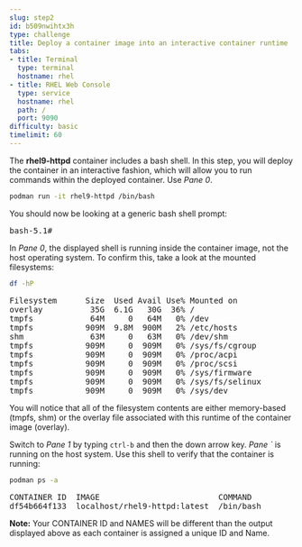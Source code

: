 ```yaml
---
slug: step2
id: b509nwihtx3h
type: challenge
title: Deploy a container image into an interactive container runtime
tabs:
- title: Terminal
  type: terminal
  hostname: rhel
- title: RHEL Web Console
  type: service
  hostname: rhel
  path: /
  port: 9090
difficulty: basic
timelimit: 60
---
```

The __rhel9-httpd__ container includes a bash shell.  In this step, you will
deploy the container in an interactive fashion, which will allow you to run commands within the deployed container. Use *Pane 0*.

```bash
podman run -it rhel9-httpd /bin/bash
```

You should now be looking at a generic bash shell prompt:
<pre class="file">
bash-5.1#
</pre>

In *Pane 0*, the displayed shell is running inside the container image, not the host operating system.  To confirm this, take a look at the mounted filesystems:

```bash
df -hP
```

<pre class="file">
Filesystem      Size  Used Avail Use% Mounted on
overlay          35G  6.1G   30G  36% /
tmpfs            64M     0   64M   0% /dev
tmpfs           909M  9.8M  900M   2% /etc/hosts
shm              63M     0   63M   0% /dev/shm
tmpfs           909M     0  909M   0% /sys/fs/cgroup
tmpfs           909M     0  909M   0% /proc/acpi
tmpfs           909M     0  909M   0% /proc/scsi
tmpfs           909M     0  909M   0% /sys/firmware
tmpfs           909M     0  909M   0% /sys/fs/selinux
tmpfs           909M     0  909M   0% /sys/dev
</pre>

You will notice that all of the filesystem contents are either memory-based (tmpfs, shm) or the overlay file associated with this runtime of the container image (overlay).

Switch to *Pane 1* by typing `ctrl-b` and then the down arrow key.  *Pane `* is running on the host system.  Use this shell to verify that the container is running:

```bash
podman ps -a
```

<pre class="file">
CONTAINER ID  IMAGE                         COMMAND               CREATED         STATUS                    PORTS                   NAMES
df54b664f133  localhost/rhel9-httpd:latest  /bin/bash             34 seconds ago  Up 33 seconds ago                                 heuristic_cray
</pre>

__Note:__ Your CONTAINER ID and NAMES will be different than the output displayed above as each container is assigned a unique ID and Name.
